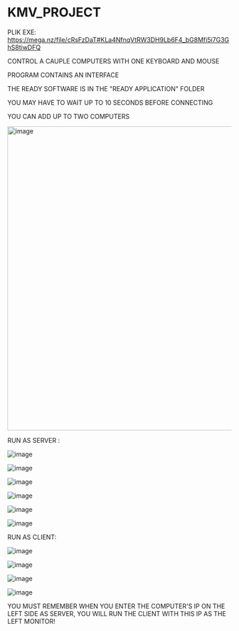# KMV_PROJECT

PLIK EXE: https://mega.nz/file/cRsFzDaT#KLa4NfnqVtRW3DH9Lb6F4_bG8Mfi5i7G3GhS8tiwDFQ

CONTROL A CAUPLE COMPUTERS WITH ONE KEYBOARD AND MOUSE

PROGRAM CONTAINS AN INTERFACE

THE READY SOFTWARE IS IN THE "READY APPLICATION" FOLDER

YOU MAY HAVE TO WAIT UP TO 10 SECONDS BEFORE CONNECTING

YOU CAN ADD UP TO TWO COMPUTERS


<img width="682" alt="image" src="https://github.com/MichalMlynarczyk/KMV_PROJECT/assets/22431228/d683382c-56a8-4e65-8446-9f00a451ef79">

RUN AS SERVER : 

![image](https://github.com/MichalMlynarczyk/KMV_PROJECT/assets/22431228/9c982076-0316-4dac-ad72-a2af51390085)

![image](https://github.com/MichalMlynarczyk/KMV_PROJECT/assets/22431228/d725c1d4-c39b-438e-ba94-e080eba5895c)

![image](https://github.com/MichalMlynarczyk/KMV_PROJECT/assets/22431228/6217f8c6-c1c0-4660-9556-d5bede6ed146)

![image](https://github.com/MichalMlynarczyk/KMV_PROJECT/assets/22431228/55b52907-ea9c-49b8-8f98-8d6c2bf77e77)

![image](https://github.com/MichalMlynarczyk/KMV_PROJECT/assets/22431228/ffa165c9-c8db-4969-aca4-ee41282737a6)

![image](https://github.com/MichalMlynarczyk/KMV_PROJECT/assets/22431228/79961de1-b365-4d1a-acc8-cfb88b7e7b27)

RUN AS CLIENT:

![image](https://github.com/MichalMlynarczyk/KMV_PROJECT/assets/22431228/d6e8f050-91ba-4484-af6d-012fd6c8e924)

![image](https://github.com/MichalMlynarczyk/KMV_PROJECT/assets/22431228/68b9262b-9815-40e0-afb5-8d84ec7c2629)

![image](https://github.com/MichalMlynarczyk/KMV_PROJECT/assets/22431228/477e468b-40ab-447f-94ac-a2215a36c56a)

![image](https://github.com/MichalMlynarczyk/KMV_PROJECT/assets/22431228/c52fd002-5e77-4c2e-8b31-23dec62493cf)



YOU MUST REMEMBER WHEN YOU ENTER THE COMPUTER'S IP ON THE LEFT SIDE AS SERVER, YOU WILL RUN THE CLIENT WITH THIS IP AS THE LEFT MONITOR!
